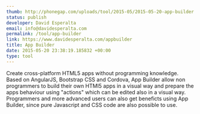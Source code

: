 ```yaml
---
thumb: http://phonegap.com/uploads/tool/2015-05/2015-05-20-app-builder.png
status: publish
developer: David Esperalta
email: info@davidesperalta.com
permalink: /tool/app-builder
link: https://www.davidesperalta.com/appbuilder
title: App Builder
date: 2015-05-20 23:38:19.185832 +00:00
type: tool
---
```


Create cross-platform HTML5 apps without programming knowledge. Based on AngularJS, Bootstrap CSS and Cordova, App Builder allow non programmers to build their own HTMl5 apps in a visual way and prepare the apps behaviour using "actions" which can be edited also in a visual way. Programmers and more advanced users can also get beneficts using App Builder, since pure Javascript and CSS code are also possible to use.
